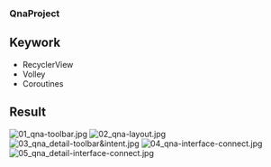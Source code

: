 ### QnaProject

## Keywork
- RecyclerView
- Volley
- Coroutines

## Result
![01_qna-toolbar.jpg](./screenshots/01_qna-toolbar.jpg)
![02_qna-layout.jpg](./screenshots/02_qna-layout.jpg)
![03_qna_detail-toolbar&intent.jpg](./screenshots/03_qna_detail-toolbar&intent.jpg)
![04_qna-interface-connect.jpg](./screenshots/04_qna-interface-connect.jpg)
![05_qna_detail-interface-connect.jpg](./screenshots/05_qna_detail-interface-connect.jpg)

